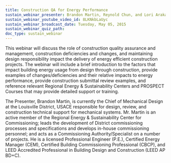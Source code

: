 ```yaml
---
title: Construction QA for Energy Performance
sustain_webinar_presenter: Brandon Martin, Reynold Chun, and Lori Arakawa
sustain_webinar_youtube_video_id: 8LKNkbLaUyc
sustain_webinar_broadcast_date: Tuesday, May 05, 2015
sustain_webinar_quiz_path:
doc_type: sustain_webinar
---
```


This webinar will discuss the role of construction quality assurance and management, construction deficiencies and changes, and maintaining design responsibility impact the delivery of energy efficient construction projects. The webinar will include a brief introduction to the factors that impact building energy usage from design through construction, provide examples of changes/deficiencies and their relative impacts to energy performance, provide construction submittal review examples, and reference relevant Regional Energy & Sustainability Centers and PROSPECT Courses that may provide detailed support or training.

The Presenter, Brandon Martin, is currently the Chief of Mechanical Design at the Louisville District, USACE responsible for design, review, and construction technical support for mechanical systems. Mr. Martin is an active member of the Regional Energy & Sustainability Center for Commissioning; leads the development of District commissioning processes and specifications and develops in-house commissioning personnel; and acts as a Commissioning Authority/Specialist on a number of projects. He is a licensed Professional Engineer (P.E.), Certified Energy Manager (CEM), Certified Building Commissioning Professional (CBCP), and LEED Accredited Professional in Building Design and Construction (LEED AP BD+C).
